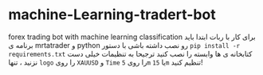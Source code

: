 # machine-Learning-tradert-bot
forex trading bot with machine learning classification
برای کار با ربات ابتدا باید برنامه ی mrtatrader و python رو نصب داشته باشی
با دستور `pip install -r requirements.txt` کتابخانه ی ها وابسته را نصب کنید
ترجیحا به تنظیمات خیلی دست نزنید ، تنها `logo` را روی `XAUUSD` و `Time` را روی `5m` یا `15m` تنظیم کنید!
